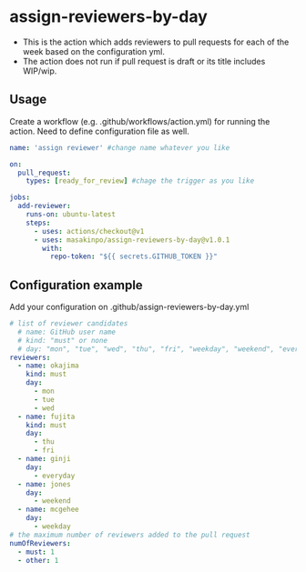 # assign-reviewers-by-day
- This is the action which adds reviewers to pull requests for each of the week based on the configuration yml.
- The action does not run if pull request is draft or its title includes WIP/wip.

## Usage
Create a workflow (e.g. .github/workflows/action.yml) for running the action.
Need to define configuration file as well.

```yaml
name: 'assign reviewer' #change name whatever you like 

on:
  pull_request:
    types: [ready_for_review] #chage the trigger as you like

jobs:
  add-reviewer:
    runs-on: ubuntu-latest
    steps:
      - uses: actions/checkout@v1
      - uses: masakinpo/assign-reviewers-by-day@v1.0.1
        with:
          repo-token: "${{ secrets.GITHUB_TOKEN }}"
```

## Configuration example
Add your configuration on .github/assign-reviewers-by-day.yml
```yaml 
# list of reviewer candidates
  # name: GitHub user name
  # kind: "must" or none
  # day: "mon", "tue", "wed", "thu", "fri", "weekday", "weekend", "everyday" (all lower cases)
reviewers:
  - name: okajima
    kind: must
    day:
      - mon
      - tue
      - wed
  - name: fujita
    kind: must
    day:
      - thu
      - fri
  - name: ginji
    day:
      - everyday
  - name: jones
    day:
      - weekend
  - name: mcgehee
    day:
      - weekday
# the maximum number of reviewers added to the pull request
numOfReviewers:
  - must: 1
  - other: 1

```
